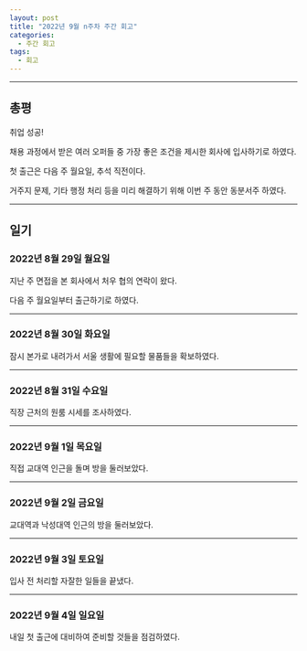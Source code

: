 ```yaml
---
layout: post
title: "2022년 9월 n주차 주간 회고"
categories:
  - 주간 회고
tags:
  - 회고
---
```


---

## 총평
취업 성공!

채용 과정에서 받은 여러 오퍼들 중 가장 좋은 조건을 제시한 회사에 입사하기로 하였다.

첫 출근은 다음 주 월요일, 추석 직전이다.

거주지 문제, 기타 행정 처리 등을 미리 해결하기 위해 이번 주 동안 동분서주 하였다.

---
## 일기

### 2022년 8월 29일 월요일
지난 주 면접을 본 회사에서 처우 협의 연락이 왔다.

다음 주 월요일부터 출근하기로 하였다.

---
### 2022년 8월 30일 화요일
잠시 본가로 내려가서 서울 생활에 필요할 물품들을 확보하였다.

---
### 2022년 8월 31일 수요일
직장 근처의 원룸 시세를 조사하였다.

---
### 2022년 9월 1일 목요일
직접 교대역 인근을 돌며 방을 둘러보았다.

---
### 2022년 9월 2일 금요일
교대역과 낙성대역 인근의 방을 둘러보았다.

---
### 2022년 9월 3일 토요일
입사 전 처리할 자잘한 일들을 끝냈다.

---
### 2022년 9월 4일 일요일
내일 첫 출근에 대비하여 준비할 것들을 점검하였다.

